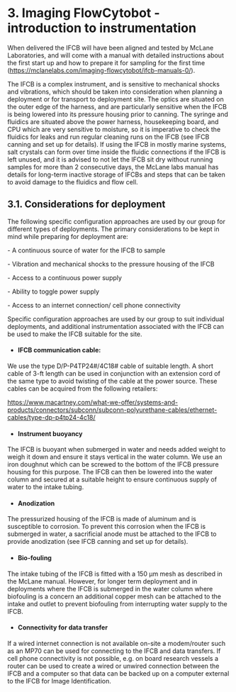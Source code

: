 # 3. Imaging FlowCytobot - introduction to instrumentation

When delivered the IFCB will have been aligned and tested by McLane Laboratories, and will come with a manual with detailed instructions about the first start up and how to prepare it for sampling for the first time (https://mclanelabs.com/imaging-flowcytobot/ifcb-manuals-0/).

The IFCB is a complex instrument, and is sensitive to mechanical shocks and vibrations, which should be taken into consideration when planning a deployment or for transport to deployment site. The optics are situated on the outer edge of the harness, and are particularly sensitive when the IFCB is being lowered into its pressure housing prior to canning. The syringe and fluidics are situated above the power harness, housekeeping board, and CPU which are very sensitive to moisture, so it is imperative to check the fluidics for leaks and run regular cleaning runs on the IFCB (see IFCB canning and set up for details). If using the IFCB in mostly marine systems, salt crystals can form over time inside the fluidic connections if the IFCB is left unused, and it is advised to not let the IFCB sit dry without running samples for more than 2 consecutive days, the McLane labs manual has details for long-term inactive storage of IFCBs and steps that can be taken to avoid damage to the fluidics and flow cell.

## 3.1. Considerations for deployment

The following specific configuration approaches are used by our group for different types of deployments. The primary considerations to be kept in mind while preparing for deployment are: 

\-    A continuous source of water for the IFCB to sample

\-    Vibration and mechanical shocks to the pressure housing of the IFCB

\-    Access to a continuous power supply

\-    Ability to toggle power supply

\-    Access to an internet connection/ cell phone connectivity

Specific configuration approaches are used by our group to suit individual deployments, and additional instrumentation associated with the IFCB can be used to make the IFCB suitable for the site.

- ####  IFCB communication cable:

We use the type D/P-P4TP24#/4C18# cable of suitable length. A short cable of 3-ft length can be used in conjunction with an extension cord of the same type to avoid twisting of the cable at the power source. These cables can be acquired from the following retailers:

https://www.macartney.com/what-we-offer/systems-and-products/connectors/subconn/subconn-polyurethane-cables/ethernet-cables/type-dp-p4tp24-4c18/

- ####  Instrument buoyancy

The IFCB is buoyant when submerged in water and needs added weight to weigh it down and ensure it stays vertical in the water column. We use an iron doughnut which can be screwed to the bottom of the IFCB pressure housing for this purpose. The IFCB can then be lowered into the water column and secured at a suitable height to ensure continuous supply of water to the intake tubing.

- ####  Anodization

The pressurized housing of the IFCB is made of aluminum and is susceptible to corrosion. To prevent this corrosion when the IFCB is submerged in water, a sacrificial anode must be attached to the IFCB to provide anodization (see IFCB canning and set up for details).

- ####  Bio-fouling

The intake tubing of the IFCB is fitted with a 150 µm mesh as described in the McLane manual. However, for longer term deployment and in deployments where the IFCB is submerged in the water column where biofouling is a concern an additional copper mesh can be attached to the intake and outlet to prevent biofouling from interrupting water supply to the IFCB.

- ####  Connectivity for data transfer

If a wired internet connection is not available on-site a modem/router such as an MP70 can be used for connecting to the IFCB and data transfers. If cell phone connectivity is not possible, e.g. on board research vessels a router can be used to create a wired or unwired connection between the IFCB and a computer so that data can be backed up on a computer external to the IFCB for Image Identification.

